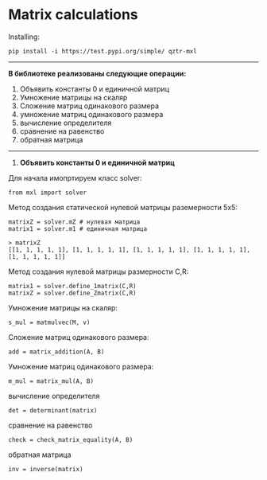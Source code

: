  Matrix calculations
================

Installing:

    pip install -i https://test.pypi.org/simple/ qztr-mxl

----------
**В библиотеке реализованы следующие операции:**

1) Объявить константы 0 и единичной матриц
2) Умножение матрицы на скаляр
3) Сложение матриц одинакового размера
4) умножение матриц одинакового размера
5) вычисление определителя
6) сравнение на равенство
7) обратная матрица
----------
1. **Объявить константы 0 и единичной матриц**

Для начала имопртируем класс solver:

    from mxl import solver
	
Метод создания статической нулевой матрицы раземерности 5х5:

    matrixZ = solver.mZ # нулевая матрица
    matrix1 = solver.m1 # единичная матрица
    
    > matrixZ
    [[1, 1, 1, 1, 1], [1, 1, 1, 1, 1], [1, 1, 1, 1, 1], [1, 1, 1, 1, 1], [1, 1, 1, 1, 1]]
	

Метод создания нулевой матрицы размерности C,R:

    matrix1 = solver.define_1matrix(C,R)
    matrixZ = solver.define_Zmatrix(C,R)
    
Умножение матрицы на скаляр:

    s_mul = matmulvec(M, v)
    
Сложение матриц одинакового размера:
    
    add = matrix_addition(A, B)
    
Умножение матриц одинакового размера:

    m_mul = matrix_mul(A, B)
    
вычисление определителя

    det = determinant(matrix)

сравнение на равенство

    check = check_matrix_equality(A, B)
	
обратная матрица

    inv = inverse(matrix)
